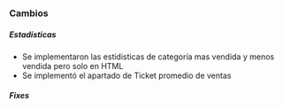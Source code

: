 <h3>Cambios</h3>
<h5>Estadísticas</h5>
<ul>
    <li>Se implementaron las estidisticas de categoría mas vendida y menos vendida pero solo en HTML</li>
    <li>Se implementó el apartado de Ticket promedio de ventas</li>
</ul>

<h5>Fixes</h5>
<ul>   
    
</ul>